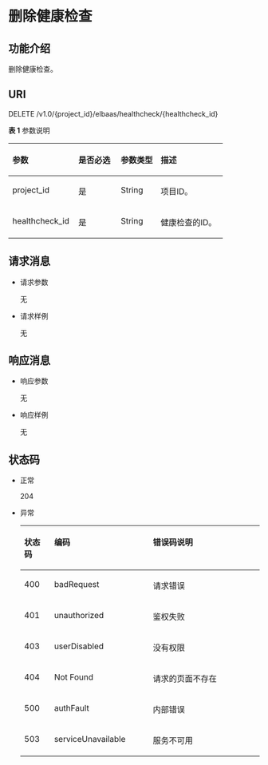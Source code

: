 # 删除健康检查<a name="zh-cn_topic_0096561513"></a>

## 功能介绍<a name="zh-cn_topic_0020100165_section65858198"></a>

删除健康检查。

## URI<a name="zh-cn_topic_0020100165_section55852871"></a>

DELETE /v1.0/\{project\_id\}/elbaas/healthcheck/\{healthcheck\_id\}

**表 1**  参数说明

<a name="zh-cn_topic_0020100165_table60083059"></a>
<table><thead align="left"><tr id="zh-cn_topic_0020100165_row2365466"><th class="cellrowborder" valign="top" width="30.826917308269174%" id="mcps1.2.5.1.1"><p id="zh-cn_topic_0020100165_p57385070"><a name="zh-cn_topic_0020100165_p57385070"></a><a name="zh-cn_topic_0020100165_p57385070"></a>参数</p>
</th>
<th class="cellrowborder" valign="top" width="19.73802619738026%" id="mcps1.2.5.1.2"><p id="zh-cn_topic_0020100165_p17679057"><a name="zh-cn_topic_0020100165_p17679057"></a><a name="zh-cn_topic_0020100165_p17679057"></a>是否必选</p>
</th>
<th class="cellrowborder" valign="top" width="18.60813918608139%" id="mcps1.2.5.1.3"><p id="zh-cn_topic_0020100165_p8494842115611"><a name="zh-cn_topic_0020100165_p8494842115611"></a><a name="zh-cn_topic_0020100165_p8494842115611"></a>参数类型</p>
</th>
<th class="cellrowborder" valign="top" width="30.826917308269174%" id="mcps1.2.5.1.4"><p id="zh-cn_topic_0020100165_p22717550"><a name="zh-cn_topic_0020100165_p22717550"></a><a name="zh-cn_topic_0020100165_p22717550"></a>描述</p>
</th>
</tr>
</thead>
<tbody><tr id="row466316104617"><td class="cellrowborder" valign="top" width="30.826917308269174%" headers="mcps1.2.5.1.1 "><p id="p196651616468"><a name="p196651616468"></a><a name="p196651616468"></a>project_id</p>
</td>
<td class="cellrowborder" valign="top" width="19.73802619738026%" headers="mcps1.2.5.1.2 "><p id="p76661615469"><a name="p76661615469"></a><a name="p76661615469"></a>是</p>
</td>
<td class="cellrowborder" valign="top" width="18.60813918608139%" headers="mcps1.2.5.1.3 "><p id="p866181644614"><a name="p866181644614"></a><a name="p866181644614"></a>String</p>
</td>
<td class="cellrowborder" valign="top" width="30.826917308269174%" headers="mcps1.2.5.1.4 "><p id="p136616164464"><a name="p136616164464"></a><a name="p136616164464"></a>项目ID。</p>
</td>
</tr>
<tr id="zh-cn_topic_0020100165_row56497187115316"><td class="cellrowborder" valign="top" width="30.826917308269174%" headers="mcps1.2.5.1.1 "><p id="zh-cn_topic_0020100165_p27676371115320"><a name="zh-cn_topic_0020100165_p27676371115320"></a><a name="zh-cn_topic_0020100165_p27676371115320"></a>healthcheck_id</p>
</td>
<td class="cellrowborder" valign="top" width="19.73802619738026%" headers="mcps1.2.5.1.2 "><p id="zh-cn_topic_0020100165_p27193612115320"><a name="zh-cn_topic_0020100165_p27193612115320"></a><a name="zh-cn_topic_0020100165_p27193612115320"></a>是</p>
</td>
<td class="cellrowborder" valign="top" width="18.60813918608139%" headers="mcps1.2.5.1.3 "><p id="zh-cn_topic_0020100165_p42313093115611"><a name="zh-cn_topic_0020100165_p42313093115611"></a><a name="zh-cn_topic_0020100165_p42313093115611"></a>String</p>
</td>
<td class="cellrowborder" valign="top" width="30.826917308269174%" headers="mcps1.2.5.1.4 "><p id="zh-cn_topic_0020100165_p55198969115320"><a name="zh-cn_topic_0020100165_p55198969115320"></a><a name="zh-cn_topic_0020100165_p55198969115320"></a>健康检查的ID。</p>
</td>
</tr>
</tbody>
</table>

## 请求消息<a name="zh-cn_topic_0020100165_section32913796"></a>

-   请求参数

    无


-   请求样例

    无


## 响应消息<a name="zh-cn_topic_0020100165_section27788708"></a>

-   响应参数

    无


-   响应样例

    无


## 状态码<a name="zh-cn_topic_0020100165_section48771786"></a>

-   正常

    204

-   异常

    <a name="zh-cn_topic_0020100165_table48328251151534"></a>
    <table><thead align="left"><tr id="zh-cn_topic_0020100165_row64711061151534"><th class="cellrowborder" valign="top" width="12.520000000000001%" id="mcps1.1.4.1.1"><p id="zh-cn_topic_0020100165_p7104561151534"><a name="zh-cn_topic_0020100165_p7104561151534"></a><a name="zh-cn_topic_0020100165_p7104561151534"></a>状态码</p>
    </th>
    <th class="cellrowborder" valign="top" width="41.24%" id="mcps1.1.4.1.2"><p id="p1755217517138"><a name="p1755217517138"></a><a name="p1755217517138"></a>编码</p>
    </th>
    <th class="cellrowborder" valign="top" width="46.239999999999995%" id="mcps1.1.4.1.3"><p id="zh-cn_topic_0020100165_p38598594151534"><a name="zh-cn_topic_0020100165_p38598594151534"></a><a name="zh-cn_topic_0020100165_p38598594151534"></a>错误码说明</p>
    </th>
    </tr>
    </thead>
    <tbody><tr id="zh-cn_topic_0020100165_row39478448151534"><td class="cellrowborder" valign="top" width="12.520000000000001%" headers="mcps1.1.4.1.1 "><p id="zh-cn_topic_0020100165_p43637730151534"><a name="zh-cn_topic_0020100165_p43637730151534"></a><a name="zh-cn_topic_0020100165_p43637730151534"></a>400</p>
    </td>
    <td class="cellrowborder" valign="top" width="41.24%" headers="mcps1.1.4.1.2 "><p id="p130022481320"><a name="p130022481320"></a><a name="p130022481320"></a>badRequest</p>
    </td>
    <td class="cellrowborder" valign="top" width="46.239999999999995%" headers="mcps1.1.4.1.3 "><p id="zh-cn_topic_0020100165_p44995265151534"><a name="zh-cn_topic_0020100165_p44995265151534"></a><a name="zh-cn_topic_0020100165_p44995265151534"></a>请求错误</p>
    </td>
    </tr>
    <tr id="zh-cn_topic_0020100165_row2304204151534"><td class="cellrowborder" valign="top" width="12.520000000000001%" headers="mcps1.1.4.1.1 "><p id="zh-cn_topic_0020100165_p52422873151534"><a name="zh-cn_topic_0020100165_p52422873151534"></a><a name="zh-cn_topic_0020100165_p52422873151534"></a>401</p>
    </td>
    <td class="cellrowborder" valign="top" width="41.24%" headers="mcps1.1.4.1.2 "><p id="p2300142441310"><a name="p2300142441310"></a><a name="p2300142441310"></a>unauthorized</p>
    </td>
    <td class="cellrowborder" valign="top" width="46.239999999999995%" headers="mcps1.1.4.1.3 "><p id="zh-cn_topic_0020100165_p18394310151534"><a name="zh-cn_topic_0020100165_p18394310151534"></a><a name="zh-cn_topic_0020100165_p18394310151534"></a>鉴权失败</p>
    </td>
    </tr>
    <tr id="zh-cn_topic_0020100165_row31331064151534"><td class="cellrowborder" valign="top" width="12.520000000000001%" headers="mcps1.1.4.1.1 "><p id="zh-cn_topic_0020100165_p54788249151534"><a name="zh-cn_topic_0020100165_p54788249151534"></a><a name="zh-cn_topic_0020100165_p54788249151534"></a>403</p>
    </td>
    <td class="cellrowborder" valign="top" width="41.24%" headers="mcps1.1.4.1.2 "><p id="p1830182410138"><a name="p1830182410138"></a><a name="p1830182410138"></a>userDisabled</p>
    </td>
    <td class="cellrowborder" valign="top" width="46.239999999999995%" headers="mcps1.1.4.1.3 "><p id="zh-cn_topic_0020100165_p8663150151534"><a name="zh-cn_topic_0020100165_p8663150151534"></a><a name="zh-cn_topic_0020100165_p8663150151534"></a>没有权限</p>
    </td>
    </tr>
    <tr id="zh-cn_topic_0020100165_row10859487151534"><td class="cellrowborder" valign="top" width="12.520000000000001%" headers="mcps1.1.4.1.1 "><p id="zh-cn_topic_0020100165_p7203294151534"><a name="zh-cn_topic_0020100165_p7203294151534"></a><a name="zh-cn_topic_0020100165_p7203294151534"></a>404</p>
    </td>
    <td class="cellrowborder" valign="top" width="41.24%" headers="mcps1.1.4.1.2 "><p id="p1130192441311"><a name="p1130192441311"></a><a name="p1130192441311"></a>Not Found</p>
    </td>
    <td class="cellrowborder" valign="top" width="46.239999999999995%" headers="mcps1.1.4.1.3 "><p id="zh-cn_topic_0020100165_p46595974151534"><a name="zh-cn_topic_0020100165_p46595974151534"></a><a name="zh-cn_topic_0020100165_p46595974151534"></a>请求的页面不存在</p>
    </td>
    </tr>
    <tr id="zh-cn_topic_0020100165_row16710584151534"><td class="cellrowborder" valign="top" width="12.520000000000001%" headers="mcps1.1.4.1.1 "><p id="zh-cn_topic_0020100165_p11380079151534"><a name="zh-cn_topic_0020100165_p11380079151534"></a><a name="zh-cn_topic_0020100165_p11380079151534"></a>500</p>
    </td>
    <td class="cellrowborder" valign="top" width="41.24%" headers="mcps1.1.4.1.2 "><p id="p12301162413131"><a name="p12301162413131"></a><a name="p12301162413131"></a>authFault</p>
    </td>
    <td class="cellrowborder" valign="top" width="46.239999999999995%" headers="mcps1.1.4.1.3 "><p id="zh-cn_topic_0020100165_p49371235151534"><a name="zh-cn_topic_0020100165_p49371235151534"></a><a name="zh-cn_topic_0020100165_p49371235151534"></a>内部错误</p>
    </td>
    </tr>
    <tr id="zh-cn_topic_0020100165_row41687935151534"><td class="cellrowborder" valign="top" width="12.520000000000001%" headers="mcps1.1.4.1.1 "><p id="zh-cn_topic_0020100165_p21279576151534"><a name="zh-cn_topic_0020100165_p21279576151534"></a><a name="zh-cn_topic_0020100165_p21279576151534"></a>503</p>
    </td>
    <td class="cellrowborder" valign="top" width="41.24%" headers="mcps1.1.4.1.2 "><p id="p23011824131319"><a name="p23011824131319"></a><a name="p23011824131319"></a>serviceUnavailable</p>
    </td>
    <td class="cellrowborder" valign="top" width="46.239999999999995%" headers="mcps1.1.4.1.3 "><p id="zh-cn_topic_0020100165_p45924130151534"><a name="zh-cn_topic_0020100165_p45924130151534"></a><a name="zh-cn_topic_0020100165_p45924130151534"></a>服务不可用</p>
    </td>
    </tr>
    </tbody>
    </table>


